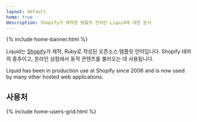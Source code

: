```yaml
---
layout: default
home: true
description: Shopify가 제작한 템플릿 언어인 Liquid에 대한 문서
---
```


{% include home-banner.html %}

Liquid는 [Shopify](https://www.shopify.com)가 제작, Ruby로 작성된 오픈소스 템플릿 언어입니다. Shopify 테마의 중추이고, 온라인 상점에서 동적 콘텐츠를 불러오는 데 사용됩니다.

Liquid has been in production use at Shopify since 2006 and is now used by many other hosted web applications.

## 사용처

{% include home-users-grid.html %}
